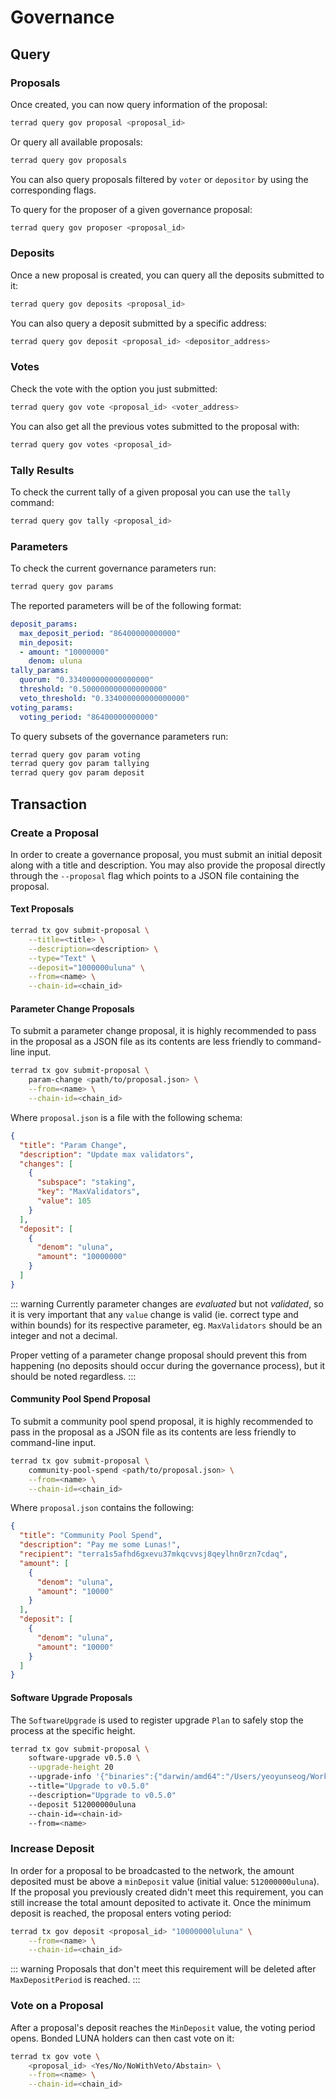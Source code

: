 # Governance

## Query

### Proposals

Once created, you can now query information of the proposal:

```bash
terrad query gov proposal <proposal_id>
```

Or query all available proposals:

```bash
terrad query gov proposals
```

You can also query proposals filtered by `voter` or `depositor` by using the corresponding flags.

To query for the proposer of a given governance proposal:

```bash
terrad query gov proposer <proposal_id>
```

### Deposits

Once a new proposal is created, you can query all the deposits submitted to it:

```bash
terrad query gov deposits <proposal_id>
```

You can also query a deposit submitted by a specific address:

```bash
terrad query gov deposit <proposal_id> <depositor_address>
```

### Votes

Check the vote with the option you just submitted:

```bash
terrad query gov vote <proposal_id> <voter_address>
```

You can also get all the previous votes submitted to the proposal with:

```bash
terrad query gov votes <proposal_id>
```

### Tally Results

To check the current tally of a given proposal you can use the `tally` command:

```bash
terrad query gov tally <proposal_id>
```

### Parameters

To check the current governance parameters run:

```bash
terrad query gov params
```

The reported parameters will be of the following format:

```yaml
deposit_params:
  max_deposit_period: "86400000000000"
  min_deposit:
  - amount: "10000000"
    denom: uluna
tally_params:
  quorum: "0.334000000000000000"
  threshold: "0.500000000000000000"
  veto_threshold: "0.334000000000000000"
voting_params:
  voting_period: "86400000000000"
```

To query subsets of the governance parameters run:

```bash
terrad query gov param voting
terrad query gov param tallying
terrad query gov param deposit
```

## Transaction

### Create a Proposal

In order to create a governance proposal, you must submit an initial deposit along with a title and description. You may also provide the proposal directly through the `--proposal` flag which points to a JSON file containing the proposal.

#### Text Proposals

```bash
terrad tx gov submit-proposal \
    --title=<title> \
    --description=<description> \
    --type="Text" \
    --deposit="1000000uluna" \
    --from=<name> \
    --chain-id=<chain_id>
```

#### Parameter Change Proposals

To submit a parameter change proposal, it is highly recommended to pass in the proposal as a JSON file as its
contents are less friendly to command-line input.

```bash
terrad tx gov submit-proposal \
    param-change <path/to/proposal.json> \
    --from=<name> \
    --chain-id=<chain_id>
```

Where `proposal.json` is a file with the following schema:

```json
{
  "title": "Param Change",
  "description": "Update max validators",
  "changes": [
    {
      "subspace": "staking",
      "key": "MaxValidators",
      "value": 105
    }
  ],
  "deposit": [
    {
      "denom": "uluna",
      "amount": "10000000"
    }
  ]
}
```

::: warning
Currently parameter changes are _evaluated_ but not _validated_, so it is very important
that any `value` change is valid (ie. correct type and within bounds) for its
respective parameter, eg. `MaxValidators` should be an integer and not a decimal.

Proper vetting of a parameter change proposal should prevent this from happening
(no deposits should occur during the governance process), but it should be noted
regardless.
:::

#### Community Pool Spend Proposal

To submit a community pool spend proposal, it is highly recommended to pass in the proposal as a JSON file as its
contents are less friendly to command-line input.

```bash
terrad tx gov submit-proposal \
    community-pool-spend <path/to/proposal.json> \
    --from=<name> \
    --chain-id=<chain_id>
```

Where `proposal.json` contains the following:

```json
{
  "title": "Community Pool Spend",
  "description": "Pay me some Lunas!",
  "recipient": "terra1s5afhd6gxevu37mkqcvvsj8qeylhn0rzn7cdaq",
  "amount": [
    {
      "denom": "uluna",
      "amount": "10000"
    }
  ],
  "deposit": [
    {
      "denom": "uluna",
      "amount": "10000"
    }
  ]
}
```

#### Software Upgrade Proposals

The `SoftwareUpgrade` is used to register upgrade `Plan` to safely stop the process at the specific height.

```bash
terrad tx gov submit-proposal \
    software-upgrade v0.5.0 \
    --upgrade-height 20 
    --upgrade-info '{"binaries":{"darwin/amd64":"/Users/yeoyunseog/Workspace/terra/core/build/terrad?checksum=sha256:2032356fe0899dec0cdd559f1c649bc81e53a9b4063b333059135e3a2aae8728"}}' 
    --title="Upgrade to v0.5.0" 
    --description="Upgrade to v0.5.0" 
    --deposit 512000000uluna
    --chain-id=<chain-id> 
    --from=<name> 
```

### Increase Deposit

In order for a proposal to be broadcasted to the network, the amount deposited must be above a `minDeposit` value (initial value: `512000000uluna`). If the proposal you previously created didn't meet this requirement, you can still increase the total amount deposited to activate it. Once the minimum deposit is reached, the proposal enters voting period:

```bash
terrad tx gov deposit <proposal_id> "10000000luluna" \
    --from=<name> \
    --chain-id=<chain_id>
```

::: warning
Proposals that don't meet this requirement will be deleted after `MaxDepositPeriod` is reached.
:::

### Vote on a Proposal

After a proposal's deposit reaches the `MinDeposit` value, the voting period opens. Bonded LUNA holders can then cast vote on it:

```bash
terrad tx gov vote \
    <proposal_id> <Yes/No/NoWithVeto/Abstain> \
    --from=<name> \
    --chain-id=<chain_id>
```
